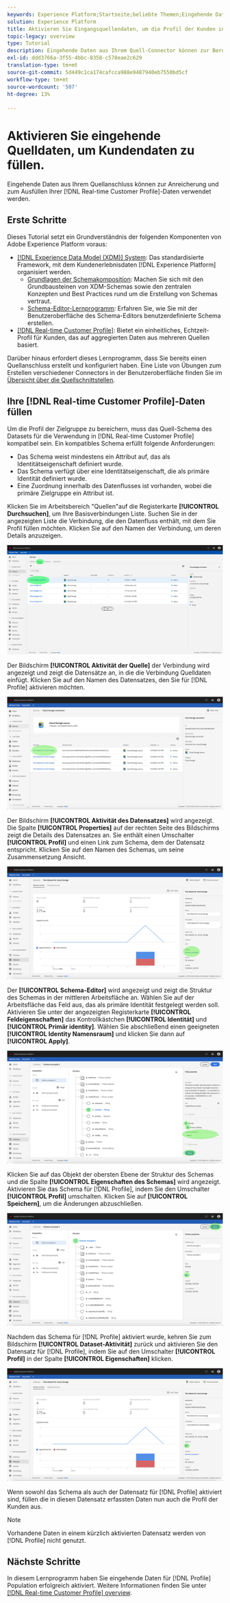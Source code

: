 ```yaml
---
keywords: Experience Platform;Startseite;beliebte Themen;Eingehende Daten aktivieren;Profil ausfüllen;rtcp ausfüllen;Einheitliches Profil ausfüllen
solution: Experience Platform
title: Aktivieren Sie Eingangsquellendaten, um die Profil der Kunden in der Benutzeroberfläche zu füllen.
topic-legacy: overview
type: Tutorial
description: Eingehende Daten aus Ihrem Quell-Connector können zur Bereicherung und zum Ausfüllen Ihrer Echtzeit-Kundendaten verwendet werden.
exl-id: ddd3766a-3f55-4bbc-8358-c578eae2c629
translation-type: tm+mt
source-git-commit: 5d449c1ca174cafcca988e9487940eb7550bd5cf
workflow-type: tm+mt
source-wordcount: '507'
ht-degree: 13%

---
```


# Aktivieren Sie eingehende Quelldaten, um Kundendaten zu füllen.

Eingehende Daten aus Ihrem Quellanschluss können zur Anreicherung und zum Ausfüllen Ihrer [!DNL Real-time Customer Profile]-Daten verwendet werden.

## Erste Schritte

Dieses Tutorial setzt ein Grundverständnis der folgenden Komponenten von Adobe Experience Platform voraus:

- [[!DNL Experience Data Model (XDM)] System](../../../xdm/home.md): Das standardisierte Framework, mit dem Kundenerlebnisdaten  [!DNL Experience Platform] organisiert werden.
   - [Grundlagen der Schemakomposition](../../../xdm/schema/composition.md): Machen Sie sich mit den Grundbausteinen von XDM-Schemas sowie den zentralen Konzepten und Best Practices rund um die Erstellung von Schemas vertraut.
   - [Schema-Editor-Lernprogramm](../../../xdm/tutorials/create-schema-ui.md): Erfahren Sie, wie Sie mit der Benutzeroberfläche des Schema-Editors benutzerdefinierte Schema erstellen.
- [[!DNL Real-time Customer Profile]](../../../profile/home.md): Bietet ein einheitliches, Echtzeit-Profil für Kunden, das auf aggregierten Daten aus mehreren Quellen basiert.

Darüber hinaus erfordert dieses Lernprogramm, dass Sie bereits einen Quellanschluss erstellt und konfiguriert haben.  Eine Liste von Übungen zum Erstellen verschiedener Connectors in der Benutzeroberfläche finden Sie im [Übersicht über die Quellschnittstellen](../../home.md).

## Ihre [!DNL Real-time Customer Profile]-Daten füllen

Um die Profil der Zielgruppe zu bereichern, muss das Quell-Schema des Datasets für die Verwendung in [!DNL Real-time Customer Profile] kompatibel sein. Ein kompatibles Schema erfüllt folgende Anforderungen:

- Das Schema weist mindestens ein Attribut auf, das als Identitätseigenschaft definiert wurde.
- Das Schema verfügt über eine Identitätseigenschaft, die als primäre Identität definiert wurde.
- Eine Zuordnung innerhalb des Datenflusses ist vorhanden, wobei die primäre Zielgruppe ein Attribut ist.

Klicken Sie im Arbeitsbereich &quot;Quellen&quot;auf die Registerkarte **[!UICONTROL Durchsuchen]**, um Ihre Basisverbindungen Liste. Suchen Sie in der angezeigten Liste die Verbindung, die den Datenfluss enthält, mit dem Sie Profil füllen möchten. Klicken Sie auf den Namen der Verbindung, um deren Details anzuzeigen.

![](../../images/tutorials/dataflow/cloud-storage/batch/browse.png)

Der Bildschirm **[!UICONTROL Aktivität der Quelle]** der Verbindung wird angezeigt und zeigt die Datensätze an, in die die Verbindung Quelldaten einfügt. Klicken Sie auf den Namen des Datensatzes, den Sie für [!DNL Profile] aktivieren möchten.

![](../../images/tutorials/dataflow/cloud-storage/batch/dataset-dataflow.png)

Der Bildschirm **[!UICONTROL Aktivität des Datensatzes]** wird angezeigt. Die Spalte **[!UICONTROL Properties]** auf der rechten Seite des Bildschirms zeigt die Details des Datensatzes an. Sie enthält einen Umschalter **[!UICONTROL Profil]** und einen Link zum Schema, dem der Datensatz entspricht. Klicken Sie auf den Namen des Schemas, um seine Zusammensetzung Ansicht.

![](../../images/tutorials/dataflow/cloud-storage/batch/select-dataset-schema.png)

Der **[!UICONTROL Schema-Editor]** wird angezeigt und zeigt die Struktur des Schemas in der mittleren Arbeitsfläche an. Wählen Sie auf der Arbeitsfläche das Feld aus, das als primäre Identität festgelegt werden soll. Aktivieren Sie unter der angezeigten Registerkarte **[!UICONTROL Feldeigenschaften]** das Kontrollkästchen **[!UICONTROL Identität]** und **[!UICONTROL Primär identity]**. Wählen Sie abschließend einen geeigneten **[!UICONTROL Identity Namensraum]** und klicken Sie dann auf **[!UICONTROL Apply]**.

![](../../images/tutorials/dataflow/cloud-storage/batch/set-schema-identity.png)

Klicken Sie auf das Objekt der obersten Ebene der Struktur des Schemas und die Spalte **[!UICONTROL Eigenschaften des Schemas]** wird angezeigt. Aktivieren Sie das Schema für [!DNL Profile], indem Sie den Umschalter **[!UICONTROL Profil]** umschalten. Klicken Sie auf **[!UICONTROL Speichern]**, um die Änderungen abzuschließen.

![](../../images/tutorials/dataflow/cloud-storage/batch/enable-profile.png)

Nachdem das Schema für [!DNL Profile] aktiviert wurde, kehren Sie zum Bildschirm **[!UICONTROL Dataset-Aktivität]** zurück und aktivieren Sie den Datensatz für [!DNL Profile], indem Sie auf den Umschalter **[!UICONTROL Profil]** in der Spalte **[!UICONTROL Eigenschaften]** klicken.

![](../../images/tutorials/dataflow/cloud-storage/batch/enable-dataset-profile.png)

Wenn sowohl das Schema als auch der Datensatz für [!DNL Profile] aktiviert sind, füllen die in diesen Datensatz erfassten Daten nun auch die Profil der Kunden aus.

>[!NOTE]
>
>Vorhandene Daten in einem kürzlich aktivierten Datensatz werden von [!DNL Profile] nicht genutzt.

## Nächste Schritte

In diesem Lernprogramm haben Sie eingehende Daten für [!DNL Profile] Population erfolgreich aktiviert. Weitere Informationen finden Sie unter [[!DNL Real-time Customer Profile] overview](../../../profile/home.md).
